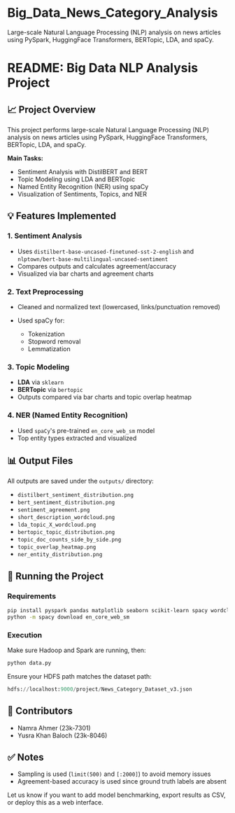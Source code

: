 # Big_Data_News_Category_Analysis
Large-scale Natural Language Processing (NLP) analysis on news articles using PySpark, HuggingFace Transformers, BERTopic, LDA, and spaCy.
# README: Big Data NLP Analysis Project

## 📈 Project Overview

This project performs large-scale Natural Language Processing (NLP) analysis on news articles using PySpark, HuggingFace Transformers, BERTopic, LDA, and spaCy.

**Main Tasks:**

* Sentiment Analysis with DistilBERT and BERT
* Topic Modeling using LDA and BERTopic
* Named Entity Recognition (NER) using spaCy
* Visualization of Sentiments, Topics, and NER

## 💡 Features Implemented

### 1. Sentiment Analysis

* Uses `distilbert-base-uncased-finetuned-sst-2-english` and `nlptown/bert-base-multilingual-uncased-sentiment`
* Compares outputs and calculates agreement/accuracy
* Visualized via bar charts and agreement charts

### 2. Text Preprocessing

* Cleaned and normalized text (lowercased, links/punctuation removed)
* Used spaCy for:

  * Tokenization
  * Stopword removal
  * Lemmatization

### 3. Topic Modeling

* **LDA** via `sklearn`
* **BERTopic** via `bertopic`
* Outputs compared via bar charts and topic overlap heatmap

### 4. NER (Named Entity Recognition)

* Used `spaCy`'s pre-trained `en_core_web_sm` model
* Top entity types extracted and visualized

## 📊 Output Files

All outputs are saved under the `outputs/` directory:

* `distilbert_sentiment_distribution.png`
* `bert_sentiment_distribution.png`
* `sentiment_agreement.png`
* `short_description_wordcloud.png`
* `lda_topic_X_wordcloud.png`
* `bertopic_topic_distribution.png`
* `topic_doc_counts_side_by_side.png`
* `topic_overlap_heatmap.png`
* `ner_entity_distribution.png`

## 🚀 Running the Project

### Requirements

```bash
pip install pyspark pandas matplotlib seaborn scikit-learn spacy wordcloud transformers bertopic
python -m spacy download en_core_web_sm
```

### Execution

Make sure Hadoop and Spark are running, then:

```bash
python data.py
```

Ensure your HDFS path matches the dataset path:

```py
hdfs://localhost:9000/project/News_Category_Dataset_v3.json
```

## 🔗 Contributors

* Namra Ahmer (23k-7301)
* Yusra Khan Baloch (23k-8046)

## ✅ Notes

* Sampling is used (`limit(500)` and `[:2000]`) to avoid memory issues
* Agreement-based accuracy is used since ground truth labels are absent

Let us know if you want to add model benchmarking, export results as CSV, or deploy this as a web interface.
